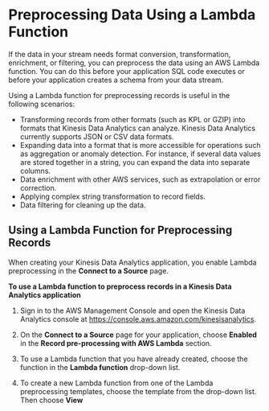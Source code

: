 # Preprocessing Data Using a Lambda Function<a name="lambda-preprocessing"></a>

If the data in your stream needs format conversion, transformation, enrichment, or filtering, you can preprocess the data using an AWS Lambda function\. You can do this before your application SQL code executes or before your application creates a schema from your data stream\. 

Using a Lambda function for preprocessing records is useful in the following scenarios:
+ Transforming records from other formats \(such as KPL or GZIP\) into formats that Kinesis Data Analytics can analyze\. Kinesis Data Analytics currently supports JSON or CSV data formats\.
+ Expanding data into a format that is more accessible for operations such as aggregation or anomaly detection\. For instance, if several data values are stored together in a string, you can expand the data into separate columns\.
+ Data enrichment with other AWS services, such as extrapolation or error correction\.
+ Applying complex string transformation to record fields\.
+ Data filtering for cleaning up the data\.

## Using a Lambda Function for Preprocessing Records<a name="lambda-preprocessing-use"></a>

When creating your Kinesis Data Analytics application, you enable Lambda preprocessing in the **Connect to a Source** page\.

**To use a Lambda function to preprocess records in a Kinesis Data Analytics application**

1. Sign in to the AWS Management Console and open the Kinesis Data Analytics console at [ https://console\.aws\.amazon\.com/kinesisanalytics](https://console.aws.amazon.com/kinesisanalytics)\.

1. On the **Connect to a Source** page for your application, choose **Enabled** in the **Record pre\-processing with AWS Lambda** section\.

1. To use a Lambda function that you have already created, choose the function in the **Lambda function** drop\-down list\.

1. To create a new Lambda function from one of the Lambda preprocessing templates, choose the template from the drop\-down list\. Then choose **View <template name> in Lambda** to edit the function\.

1. To create a new Lambda function, choose **Create new**\. For information about creating a Lambda function, see [Create a HelloWorld Lambda Function and Explore the Console](https://docs.aws.amazon.com/lambda/latest/dg/getting-started-create-function.html) in the *AWS Lambda Developer Guide*\.

1. Choose the version of the Lambda function to use\. To use the latest version, choose **$LATEST**\.

When you choose or create a Lambda function for record preprocessing, the records are preprocessed before your application SQL code executes or your application generates a schema from the records\.

## Lambda Preprocessing Permissions<a name="lambda-preprocessing-policy"></a>

To use Lambda preprocessing, the application's IAM role requires the following permissions policy:

```
     {
       "Sid": "UseLambdaFunction",
       "Effect": "Allow",
       "Action": [
           "lambda:InvokeFunction",
           "lambda:GetFunctionConfiguration"
       ],
       "Resource": "<FunctionARN>"
   }
```

For more information about adding permissions policies, see [Authentication and Access Control for Amazon Kinesis Data Analytics](authentication-and-access-control.md)\.

## Lambda Preprocessing Metrics<a name="lambda-preprocessing-metrics"></a>

You can monitor the number of Lambda invocations, bytes processed, successes and failures, and so on, using Amazon CloudWatch\. For information about CloudWatch metrics that are emitted by Kinesis Data Analytics Lambda preprocessing, see [Amazon Kinesis Analytics Metrics](https://docs.aws.amazon.com/AmazonCloudWatch/latest/monitoring/aka-metricscollected.html)\.

## Using AWS Lambda with the Kinesis Producer Library<a name="lambda-preprocessing-deaggregation"></a>

The [Kinesis Producer Library](http://docs.aws.amazon.com/streams/latest/dev/developing-producers-with-kpl.html) \(KPL\) aggregates small user\-formatted records into larger records up to 1 MB to make better use of Amazon Kinesis Data Streams throughput\. Although the Kinesis Client Library \(KCL\) for Java supports deaggregating these records, you must use a special module to deaggregate the records when you use AWS Lambda as the consumer of your streams\. 

To get the necessary project code and instructions, see the [Kinesis Producer Library Deaggregation Modules for AWS Lambda](https://github.com/awslabs/kinesis-deaggregation) on GitHub\. You can use the components in this project to process KPL serialized data within AWS Lambda in Java, Node\.js, and Python\. You can also use these components as part of a [multi\-lang KCL application](https://github.com/awslabs/amazon-kinesis-client/blob/master/amazon-kinesis-client-multilang/src/main/java/com/amazonaws/services/kinesis/multilang/package-info.java)\.

## Data Preprocessing Event Input Data Model/Record Response Model<a name="lambda-preprocessing-data-model"></a>

To preprocess records, your Lambda function must be compliant with the required event input data and record response models\. 

### Event Input Data Model<a name="lambda-preprocessing-request-model"></a>

Kinesis Data Analytics continuously reads data from your Kinesis data stream or Kinesis Data Firehose delivery stream\. For each batch of records it retrieves, the service manages how each batch gets passed to your Lambda function\. Your function receives a list of records as input\. Within your function, you iterate through the list and apply your business logic to accomplish your preprocessing requirements \(such as data format conversion or enrichment\)\. 

The input model to your preprocessing function varies slightly, depending on whether the data was received from a Kinesis data stream or a Kinesis Data Firehose delivery stream\. 

If the source is a Kinesis Data Firehose delivery stream, the event input data model is as follows:

**Kinesis Data Firehose Request Data Model**


| Field | Description | 
| --- | --- | 
| Field | Description | 
| --- | --- | 
| Field | Description | 
| --- | --- | 
| invocationId | The Lambda invocation Id \(random GUID\)\. | 
| applicationArn | Kinesis Data Analytics application Amazon Resource Name \(ARN\) | 
| streamArn | Delivery stream ARN | 
| records [\[See the AWS documentation website for more details\]](http://docs.aws.amazon.com/kinesisanalytics/latest/dev/lambda-preprocessing.html)  | 
| recordId | record ID \(random GUID\) | 
| kinesisFirehoseRecordMetadata |  [\[See the AWS documentation website for more details\]](http://docs.aws.amazon.com/kinesisanalytics/latest/dev/lambda-preprocessing.html)  | 
| data | Base64\-encoded source record payload | 
| approximateArrivalTimestamp | Delivery stream record approximate arrival time | 

If the source is a Kinesis data stream, the event input data model is as follows:

**Kinesis Streams Request Data Model**


| Field | Description | 
| --- | --- | 
| Field | Description | 
| --- | --- | 
| Field | Description | 
| --- | --- | 
| invocationId | The Lambda invocation Id \(random GUID\)\. | 
| applicationArn | Kinesis Data Analytics application ARN | 
| streamArn | Delivery stream ARN | 
| records [\[See the AWS documentation website for more details\]](http://docs.aws.amazon.com/kinesisanalytics/latest/dev/lambda-preprocessing.html)  | 
| recordId | record ID based off of Kinesis record sequence number | 
| kinesisStreamRecordMetadata |  [\[See the AWS documentation website for more details\]](http://docs.aws.amazon.com/kinesisanalytics/latest/dev/lambda-preprocessing.html)  | 
| data | Base64\-encoded source record payload | 
| sequenceNumber | Sequence number from the Kinesis stream record | 
| partitionKey | Partition key from the Kinesis stream record | 
| shardId | ShardId from the Kinesis stream record | 
| approximateArrivalTimestamp | Delivery stream record approximate arrival time | 

### Record Response Model<a name="lambda-preprocessing-response-model"></a>

All records returned from your Lambda preprocessing function \(with record IDs\) that are sent to the Lambda function must be returned\. They must contain the following parameters, or Kinesis Data Analytics rejects them and treats it as a data preprocessing failure\. The data payload part of the record can be transformed to accomplish preprocessing requirements\.

**Response Data Model**


| Field | Description | 
| --- | --- | 
| records [\[See the AWS documentation website for more details\]](http://docs.aws.amazon.com/kinesisanalytics/latest/dev/lambda-preprocessing.html)  | 
| recordId | The record ID is passed from Kinesis Data Analytics to Lambda during the invocation\. The transformed record must contain the same record ID\. Any mismatch between the ID of the original record and the ID of the transformed record is treated as a data preprocessing failure\. | 
| result | The status of the data transformation of the record\. The possible values are: [\[See the AWS documentation website for more details\]](http://docs.aws.amazon.com/kinesisanalytics/latest/dev/lambda-preprocessing.html)  | 
| data | The transformed data payload, after base64\-encoding\. Each data payload can contain multiple JSON documents if the application ingestion data format is JSON\. Or each can contain multiple CSV rows \(with a row delimiter specified in each row\) if the application ingestion data format is CSV\. The Kinesis Data Analytics service successfully parses and processes data with either multiple JSON documents or CSV rows within the same data payload\.  | 

## Common Data Preprocessing Failures<a name="lambda-preprocessing-failures"></a>

The following are common reasons why preprocessing can fail\.
+ Not all records \(with record IDs\) in a batch that are sent to the Lambda function are returned back to the Kinesis Data Analytics service\. 
+ The response is missing either the record ID, status, or data payload field\. The data payload field is optional for a `Dropped` or `ProcessingFailed` record\.
+ The Lambda function timeouts are not sufficient to preprocess the data\.
+ The Lambda function response exceeds the response limits imposed by the AWS Lambda service\.

In the case of data preprocessing failures, the Kinesis Data Analytics service continues to retry Lambda invocations on the same set of records until successful\. You can monitor the following CloudWatch metrics to gain insight into failures\.
+ Kinesis Data Analytics Application `MillisBehindLatest`: Indicates how far behind an application is reading from the streaming source\. 
+ Kinesis Data Analytics Application `InputPreprocessing` CloudWatch metrics: Indicates the number of successes and failures, among other statistics\. For more information, see [Amazon Kinesis Analytics Metrics](https://docs.aws.amazon.com/AmazonCloudWatch/latest/monitoring/aka-metricscollected.html)\.
+ AWS Lambda function CloudWatch metrics and logs\.
